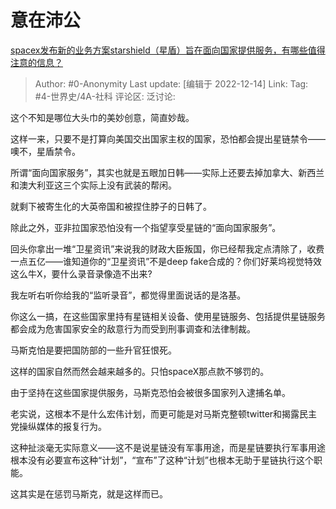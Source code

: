 # 意在沛公
[spacex发布新的业务方案starshield（星盾）旨在面向国家提供服务，有哪些值得注意的信息？](https://www.zhihu.com/question/570249469/answer/2801071894)

> Author: #0-Anonymity
> Last update: [编辑于 2022-12-14]
> Link:
> Tag: #4-世界史/4A-社科
> 评论区:
> 泛讨论:

这个不知是哪位大头巾的美妙创意，简直妙哉。

这样一来，只要不是打算向美国交出国家主权的国家，恐怕都会提出星链禁令——噢不，星盾禁令。

所谓“面向国家服务”，其实也就是五眼加日韩——实际上还要去掉加拿大、新西兰和澳大利亚这三个实际上没有武装的帮闲。

就剩下被寄生化的大英帝国和被捏住脖子的日韩了。

除此之外，亚非拉国家恐怕没有一个指望享受星链的“面向国家服务”。

回头你拿出一堆“卫星资讯”来说我的财政大臣叛国，你已经帮我定点清除了，收费一点五亿——谁知道你的“卫星资讯”不是deep fake合成的？你们好莱坞视觉特效这么牛X，要什么录音录像造不出来?

我左听右听你给我的“监听录音”，都觉得里面说话的是洛基。

你这么一搞，在这些国家里持有星链相关设备、使用星链服务、包括提供星链服务都会成为危害国家安全的敌意行为而受到刑事调查和法律制裁。

马斯克怕是要把国防部的一些升官狂恨死。

这样的国家自然而然会越来越多的。只怕spaceX那点款不够罚的。

由于坚持在这些国家提供服务，马斯克恐怕会被很多国家列入逮捕名单。

老实说，这根本不是什么宏伟计划，而更可能是对马斯克整顿twitter和揭露民主党操纵媒体的报复行为。

这种扯淡毫无实际意义——这不是说星链没有军事用途，而是星链要执行军事用途根本没有必要宣布这种“计划”，“宣布”了这种“计划”也根本无助于星链执行这个职能。

这其实是在惩罚马斯克，就是这样而已。

